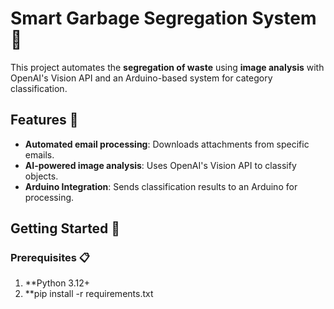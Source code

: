 # Smart Garbage Segregation System 🚮

This project automates the **segregation of waste** using **image analysis** with OpenAI's Vision API and an Arduino-based system for category classification.

## Features 🌟
- **Automated email processing**: Downloads attachments from specific emails.
- **AI-powered image analysis**: Uses OpenAI's Vision API to classify objects.
- **Arduino Integration**: Sends classification results to an Arduino for processing.

## Getting Started 🚀

### Prerequisites 📋
1. **Python 3.12+
2. **pip install -r requirements.txt
